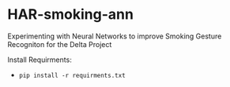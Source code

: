 # HAR-smoking-ann

Experimenting with Neural Networks to improve Smoking Gesture Recogniton for the Delta Project

Install Requirments:
- `pip install -r requirments.txt`